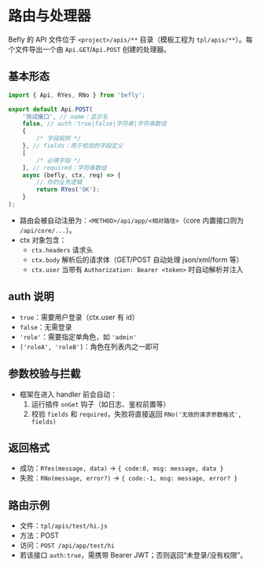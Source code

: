 # 路由与处理器

Befly 的 API 文件位于 `<project>/apis/**` 目录（模板工程为 `tpl/apis/**`）。每个文件导出一个由 `Api.GET`/`Api.POST` 创建的处理器。

## 基本形态

```js
import { Api, RYes, RNo } from 'befly';

export default Api.POST(
    '测试接口', // name：显示名
    false, // auth：true|false|字符串|字符串数组
    {
        /* 字段规则 */
    }, // fields：用于校验的字段定义
    [
        /* 必填字段 */
    ], // required：字符串数组
    async (befly, ctx, req) => {
        // 你的业务逻辑
        return RYes('OK');
    }
);
```

-   路由会被自动注册为：`<METHOD>/api/app/<相对路径>`（core 内置接口则为 `/api/core/...`）。
-   ctx 对象包含：
    -   `ctx.headers` 请求头
    -   `ctx.body` 解析后的请求体（GET/POST 自动处理 json/xml/form 等）
    -   `ctx.user` 当带有 `Authorization: Bearer <token>` 时自动解析并注入

## auth 说明

-   `true`：需要用户登录（ctx.user 有 id）
-   `false`：无需登录
-   `'role'`：需要指定单角色，如 `'admin'`
-   `['roleA', 'roleB']`：角色在列表内之一即可

## 参数校验与拦截

-   框架在进入 handler 前会自动：
    1. 运行插件 `onGet` 钩子（如日志、鉴权前置等）
    2. 校验 `fields` 和 `required`，失败将直接返回 `RNo('无效的请求参数格式', fields)`

## 返回格式

-   成功：`RYes(message, data)` → `{ code:0, msg: message, data }`
-   失败：`RNo(message, error?)` → `{ code:-1, msg: message, error? }`

## 路由示例

-   文件：`tpl/apis/test/hi.js`
-   方法：POST
-   访问：`POST /api/app/test/hi`
-   若该接口 `auth:true`，需携带 Bearer JWT；否则返回“未登录/没有权限”。
